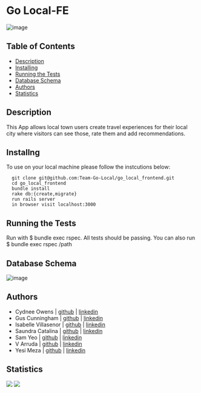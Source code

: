 # Go Local-FE 

![image](linktoimage)


## Table of Contents

-   [Description](#description)
-   [Installing](#Installing)
-   [Running the Tests](#running-the-tests)
-   [Database Schema](#database-schema)
-   [Authors](#authors)
-   [Statistics](#statistics)

## Description 

This App allows local town users create  travel experiences for their local city where visitors can see those, rate them and add recommendations. 

## Installng 
To use on your local machine please follow the instcutions below: 

```
  git clone git@github.com:Team-Go-Local/go_local_frontend.git
  cd go_local_frontend 
  bundle install 
  rake db:{create,migrate}
  run rails server 
  in browser visit localhost:3000 
```

## Running the Tests
Run with $ bundle exec rspec. All tests should be passing.
You can also run $ bundle exec rspec /path

## Database Schema
![image](linkimage)

## Authors 
-   Cydnee Owens | [github](https://github.com/cowens87) \| [linkedin](https://www.linkedin.com/in/cydnee-owens-5280/)
-   Gus Cunningham | [github](https://github.com/cunninghamge) \| [linkedin](https://www.linkedin.com/in/grayson-cunningham/)
-   Isabelle Villasenor | [github](https://github.com/isabellevillasenor) \| [linkedin](https://www.linkedin.com/in/isabelle-villasenor/)
-   Saundra Catalina | [github](https://github.com/saundracatalina) \| [linkedin](https://www.linkedin.com/in/saundra-catalina/)
-   Sam Yeo | [github](https://github.com/SK-Sam) \| [linkedin](https://www.linkedin.com/in/samuel-horishin-yeo/)
-   V Arruda | [github](https://github.com/nessarruda) \| [linkedin](https://www.linkedin.com/in/vanessa-alves-de-arruda/)
-   Yesi Meza | [github](https://github.com/SK-Sam) \| [linkedin](https://www.linkedin.com/in/yesimeza/)

## Statistics
<!-- Shields -->
![](https://img.shields.io/badge/Rails-5.2.4-informational?style=flat&logo=<LOGO_NAME>&logoColor=white&color=2bbc8a)
![](https://img.shields.io/github/contributors/Team-Go-Local/go_local_frontend)

